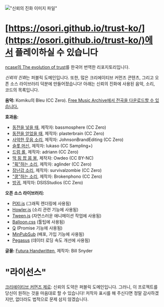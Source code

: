 !["신뢰의 진화 이미지 파일"](https://i.imgur.com/kde760y.png)

# [https://osori.github.io/trust-ko/](https://osori.github.io/trust-ko/)에서 플레이하실 수 있습니다

[ncase의 The evolution of trust](https://github.com/ncase/trust)를 한국어 번역한 리포지토리입니다.

*신뢰의 진화*는 퍼블릭 도메인입니다. 또한, 많은 크리에이티브 커먼즈 콘텐츠, 그리고 오픈 소스 라이브러리 덕분에 만들어졌습니다! 아래는 신뢰의 진화에 사용된 음악, 소리, 코드의 목록입니다.

**음악:** Komiku의 Bleu (CC Zero). [Free Music Archive에서 전곡을 다운로드할 수 있습니다.](http://freemusicarchive.org/music/Komiku/Its_time_for_adventure_/)

**효과음:**

- [동전을 넣을 때](https://freesound.org/people/bassmosphere/sounds/384700/), 제작자: bassmosphere (CC Zero)
- [동전을 얻었을 때](https://freesound.org/people/plasterbrain/sounds/242857/), 제작자: plasterbrain (CC Zero)
- [사악한 웃음 소리](https://freesound.org/people/JohnsonBrandEditing/sounds/173933/), 제작자: JohnsonBrandEditing (CC Zero)
- [슬롯 머신](https://freesound.org/people/lukaso/sounds/69689/), 제작자: lukaso (CC Sampling+)
- [드럼 롤](https://freesound.org/people/adriann/sounds/191718/), 제작자: adriann (CC Zero)
- [딱 핑 팝 붑 봉](https://freesound.org/people/Owdeo/sounds/116653/), 제작자: Owdeo (CC BY-NC)
- ["휙"하는 소리](https://freesound.org/people/aglinder/sounds/264468/), 제작자: aglinder (CC Zero)
- [장난감 소리](https://freesound.org/people/survivalzombie/sounds/240015/), 제작자: survivalzombie (CC Zero)
- ["쿵"하는 소리](https://freesound.org/people/Brokenphono/sounds/344149/), 제작자: Brokenphono (CC Zero)
- [방귀](https://freesound.org/people/DSISStudios/sounds/241000/), 제작자: DSISStudios (CC Zero)

**오픈 소스 라이브러리:**

- [PIXI.js](http://www.pixijs.com/) (그래픽 렌더링에 사용됨)
- [Howler.js](https://howlerjs.com/) (소리 관련 기능에 사용됨)
- [Tween.js](http://www.createjs.com/tweenjs) (자연스러운 애니메이션 작업에 사용됨)
- [Balloon.css](https://kazzkiq.github.io/balloon.css/) (툴팁에 사용됨)
- [Q](https://github.com/kriskowal/q/) (Promise 기능에 사용됨)
- [MinPubSub](https://github.com/daniellmb/MinPubSub) (배포, 가입 기능에 사용됨)
- [Pegasus](https://github.com/typicode/pegasus) (데이터 로딩 속도 개선에 사용됨)

**글꼴:** [Futura Handwritten](http://www.dafont.com/futurahandwritten.font), 제작자: Bill Snyder

# "라이선스"

[크리에이티브 커먼즈 제로](https://github.com/ncase/trust/blob/gh-pages/LICENSE): 신뢰의 도약은 퍼블릭 도메인입니다. 그러니, 이 프로젝트를 당신이 원하는 것을 마음대로 할 수 있습니다! 저작자 표시를 해 주신다면 정말 감사하겠지만, 없더라도 법적으로 문제 삼지 않겠습니다.

